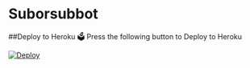 # Suborsubbot


##Deploy to Heroku 🗳️
Press the following button to Deploy to Heroku

[![Deploy](https://www.herokucdn.com/deploy/button.svg)](https://heroku.com/deploy?template=Link)
